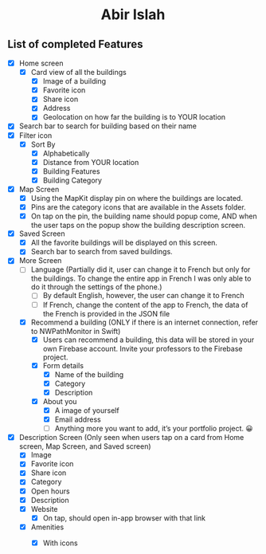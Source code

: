 <h1 align="center" id="title">Abir Islah</h1>

  
  
<h2>List of completed Features</h2>

- [x] Home screen
  - [x] Card view of all the buildings
    - [x] Image of a building
    - [x] Favorite icon
    - [x] Share icon
    - [x] Address
    - [x] Geolocation on how far the building is to YOUR location
- [x] Search bar to search for building based on their name
- [x] Filter icon
  - [x] Sort By
      - [x] Alphabetically
      - [x] Distance from YOUR location
    - [x] Building Features
    - [x] Building Category

- [x] Map Screen
  - [x] Using the MapKit display pin on where the buildings are located.
  - [x] Pins are the category icons that are available in the Assets folder.
  - [x] On tap on the pin, the building name should popup come, AND when the user taps on the popup show the building description screen.

- [x] Saved Screen
  - [x] All the favorite buildings will be displayed on this screen.
  - [x] Search bar to search from saved buildings.

- [x] More Screen
  - [ ] Language (Partially did it, user can change it to French but only for the buildings. To change the entire app in French I was only able to do it through the settings of the phone.)
    - [ ] By default English, however, the user can change it to French
    - [ ] If French, change the content of the app to French, the data of the French is provided in the JSON file
  - [x] Recommend a building (ONLY if there is an internet connection, refer to NWPathMonitor in Swift)
    - [x] Users can recommend a building, this data will be stored in your own Firebase account. Invite your professors to the Firebase project.
    - [x] Form details
      - [x] Name of the building
      - [x] Category
      - [x] Description
    - [x] About you
      - [x] A image of yourself
      - [x] Email address
      - [ ] Anything more you want to add, it’s your portfolio project. 😀

- [x] Description Screen (Only seen when users tap on a card from Home screen, Map Screen, and Saved screen)
  - [x] Image
  - [x] Favorite icon
  - [x] Share icon
  - [x] Category
  - [x] Open hours
  - [x] Description
  - [x] Website
    - [x] On tap, should open in-app browser with that link
  - [x] Amenities
    - [x] With icons
  
